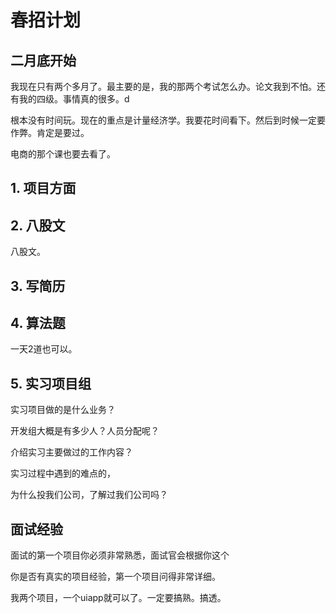 # 春招计划

## 二月底开始

我现在只有两个多月了。最主要的是，我的那两个考试怎么办。论文我到不怕。还有我的四级。事情真的很多。d

根本没有时间玩。现在的重点是计量经济学。我要花时间看下。然后到时候一定要作弊。肯定是要过。

电商的那个课也要去看了。







## 1. 项目方面

## 2. 八股文

八股文。







## 3. 写简历

## 4. 算法题

一天2道也可以。

## 5. 实习项目组

实习项目做的是什么业务？

开发组大概是有多少人？人员分配呢？

介绍实习主要做过的工作内容？

实习过程中遇到的难点的，

为什么投我们公司，了解过我们公司吗？



## 面试经验

面试的第一个项目你必须非常熟悉，面试官会根据你这个

你是否有真实的项目经验，第一个项目问得非常详细。

我两个项目，一个uiapp就可以了。一定要搞熟。搞透。



## 